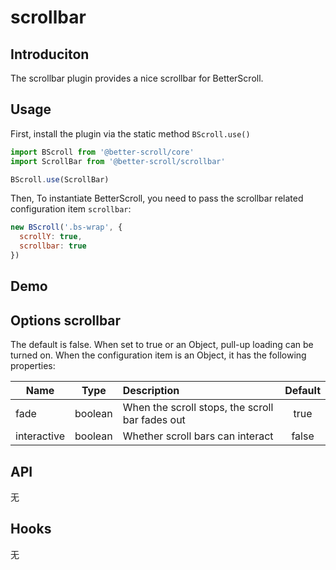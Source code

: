 # scrollbar

## Introduciton

  The scrollbar plugin provides a nice scrollbar for BetterScroll.

## Usage

First, install the plugin via the static method `BScroll.use()`

```js
import BScroll from '@better-scroll/core'
import ScrollBar from '@better-scroll/scrollbar'

BScroll.use(ScrollBar)
```

Then, To instantiate BetterScroll, you need to pass the scrollbar related configuration item `scrollbar`:

```js
new BScroll('.bs-wrap', {
  scrollY: true,
  scrollbar: true
})
```
## Demo

<demo qrcode-url="scrollbar/">
  <template slot="code-template">
    <<< @/examples/vue/components/scrollbar/default.vue?template
  </template>
  <template slot="code-script">
    <<< @/examples/vue/components/scrollbar/default.vue?script
  </template>
  <template slot="code-style">
    <<< @/examples/vue/components/scrollbar/default.vue?style
  </template>
  <scrollbar-default slot="demo"></scrollbar-default>
</demo>

## Options scrollbar

The default is false. When set to true or an Object, pull-up loading can be turned on. When the configuration item is an Object, it has the following properties:

|Name|Type|Description|Default|
|----------|:-----:|:-----------|:--------:|
| fade | boolean | When the scroll stops, the scroll bar fades out | true |
| interactive | boolean | Whether scroll bars can interact | false |

## API

无

## Hooks

无